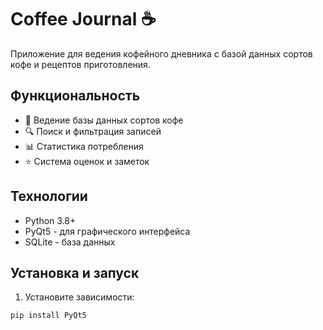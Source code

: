 # Coffee Journal ☕

Приложение для ведения кофейного дневника с базой данных сортов кофе и рецептов приготовления.

## Функциональность

- 📝 Ведение базы данных сортов кофе
- 🔍 Поиск и фильтрация записей
- 📊 Статистика потребления
- ⭐ Система оценок и заметок

## Технологии

- Python 3.8+
- PyQt5 - для графического интерфейса
- SQLite - база данных

## Установка и запуск

1. Установите зависимости:
```bash
pip install PyQt5